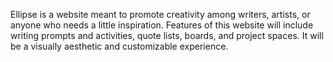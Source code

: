 Ellipse is a website meant to promote creativity among writers, artists, or anyone who needs a little inspiration. Features of this website will include writing prompts and activities, quote lists, boards, and project spaces. It will be a visually aesthetic and customizable experience.

